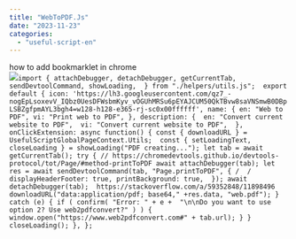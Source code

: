 ```yaml
---
title: "WebToPDF.Js"
date: "2023-11-23"
categories: 
  - "useful-script-en"
---
```


how to add bookmarklet in chrome  
![](https://camo.githubusercontent.com/5f21e427a7d3ee887313a4f9b1ab033e6462db47ca299bf3f7e2d81a0ce854bd/68747470733a2f2f696d672e7765626e6f74732e636f6d2f323031392f30342f447261672d616e642d44726f702d4c696e6b732d696e2d4368726f6d652e706e67)`import { attachDebugger, detachDebugger, getCurrentTab, sendDevtoolCommand, showLoading,  } from "./helpers/utils.js";  export default { icon: 'https://lh3.googleusercontent.com/qz7_-nogEpLsoxevV_IQbz0UesDFWsbmKyv_vOGUhMRSu6pEYAJCUM50QkTBvw8saVNSmwB0DBpLSBZgfpmAYL3bgh4=w128-h128-e365-rj-sc0x00ffffff', name: { en: "Web to PDF", vi: "Print web to PDF", }, description: {  en: "Convert current website to PDF",  vi: "Convert current website to PDF",  },  onClickExtension: async function() { const { downloadURL } = UsefulScriptGlobalPageContext.Utils;  const { setLoadingText, closeLoading } = showLoading("PDF creating..."); let tab = await getCurrentTab(); try { // https://chromedevtools.github.io/devtools-protocol/tot/Page/#method-printToPDF await attachDebugger(tab); let res = await sendDevtoolCommand(tab, "Page.printToPDF", { /  / displayHeaderFooter: true, printBackground: true,  }); await detachDebugger(tab);  https://stackoverflow.com/a/59352848/11898496 downloadURL("data:application/pdf; base64," +res.data, "web.pdf"); } catch (e) { if ( confirm( "Error: " + e +  "\n\nDo you want to use option 2? Use web2pdfconvert?" ) ) { window.open("https://www.web2pdfconvert.com#" + tab.url); } } closeLoading(); }, };`
